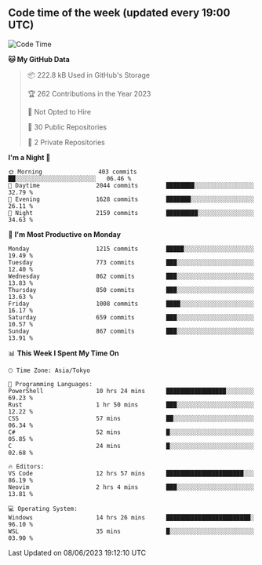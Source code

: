 ## Code time of the week (updated every 19:00 UTC)

<!--START_SECTION:waka-->
![Code Time](http://img.shields.io/badge/Code%20Time-1%2C876%20hrs%2034%20mins-blue)

**🐱 My GitHub Data** 

> 📦 222.8 kB Used in GitHub's Storage 
 > 
> 🏆 262 Contributions in the Year 2023
 > 
> 🚫 Not Opted to Hire
 > 
> 📜 30 Public Repositories 
 > 
> 🔑 2 Private Repositories 
 > 
**I'm a Night 🦉** 

```text
🌞 Morning                403 commits         ██░░░░░░░░░░░░░░░░░░░░░░░   06.46 % 
🌆 Daytime                2044 commits        ████████░░░░░░░░░░░░░░░░░   32.79 % 
🌃 Evening                1628 commits        ███████░░░░░░░░░░░░░░░░░░   26.11 % 
🌙 Night                  2159 commits        █████████░░░░░░░░░░░░░░░░   34.63 % 
```
📅 **I'm Most Productive on Monday** 

```text
Monday                   1215 commits        █████░░░░░░░░░░░░░░░░░░░░   19.49 % 
Tuesday                  773 commits         ███░░░░░░░░░░░░░░░░░░░░░░   12.40 % 
Wednesday                862 commits         ███░░░░░░░░░░░░░░░░░░░░░░   13.83 % 
Thursday                 850 commits         ███░░░░░░░░░░░░░░░░░░░░░░   13.63 % 
Friday                   1008 commits        ████░░░░░░░░░░░░░░░░░░░░░   16.17 % 
Saturday                 659 commits         ███░░░░░░░░░░░░░░░░░░░░░░   10.57 % 
Sunday                   867 commits         ███░░░░░░░░░░░░░░░░░░░░░░   13.91 % 
```


📊 **This Week I Spent My Time On** 

```text
🕑︎ Time Zone: Asia/Tokyo

💬 Programming Languages: 
PowerShell               10 hrs 24 mins      █████████████████░░░░░░░░   69.23 % 
Rust                     1 hr 50 mins        ███░░░░░░░░░░░░░░░░░░░░░░   12.22 % 
CSS                      57 mins             ██░░░░░░░░░░░░░░░░░░░░░░░   06.34 % 
C#                       52 mins             █░░░░░░░░░░░░░░░░░░░░░░░░   05.85 % 
C                        24 mins             █░░░░░░░░░░░░░░░░░░░░░░░░   02.68 % 

🔥 Editors: 
VS Code                  12 hrs 57 mins      ██████████████████████░░░   86.19 % 
Neovim                   2 hrs 4 mins        ███░░░░░░░░░░░░░░░░░░░░░░   13.81 % 

💻 Operating System: 
Windows                  14 hrs 26 mins      ████████████████████████░   96.10 % 
WSL                      35 mins             █░░░░░░░░░░░░░░░░░░░░░░░░   03.90 % 
```


 Last Updated on 08/06/2023 19:12:10 UTC
<!--END_SECTION:waka-->